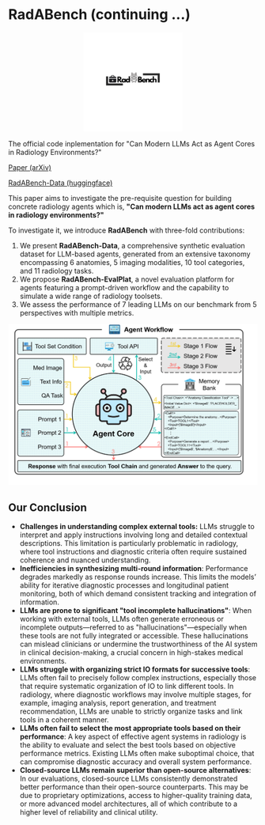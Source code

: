 # RadABench (continuing ...)

<div align="center">
  <img src="./assets/RadA.png" width="200"/> <div align="center"></div>
</div>

The official code inplementation for "Can Modern LLMs Act as Agent Cores in Radiology Environments?"

[Paper (arXiv)](https://arxiv.org/pdf/2412.09529)

[RadABench-Data (huggingface)](https://huggingface.co/datasets/QiaoyuZheng/RadABench-Data)

This paper aims to investigate the pre-requisite question for building concrete radiology agents which is, **"Can modern LLMs act as agent cores in radiology environments?"**

To investigate it, we introduce **RadABench** with three-fold contributions: 
1. We present **RadABench-Data**, a comprehensive synthetic evaluation dataset for LLM-based agents, generated from an extensive taxonomy encompassing 6 anatomies, 5 imaging modalities, 10 tool categories, and 11 radiology tasks. 
2. We propose **RadABench-EvalPlat**, a novel evaluation platform for agents featuring a prompt-driven workflow and the capability to simulate a wide range of radiology toolsets.
3. We assess the performance of 7 leading LLMs on our benchmark from 5 perspectives with multiple metrics. 


<div>	
    <Center>
    <img src="/assets/AgentWorkflow.png"
         alt="CoRe模型图片缺失"
         style="80%"/>
    <br>	
    </Center>
</div>

## Our Conclusion
- **Challenges in understanding complex external tools:** LLMs struggle to interpret and apply instructions involving long and detailed contextual descriptions. This limitation is particularly problematic in radiology, where tool instructions and diagnostic criteria often require sustained coherence and nuanced understanding.
- **Inefficiencies in synthesizing multi-round information**: Performance degrades markedly as response rounds increase. This limits the models’ ability for iterative diagnostic processes and longitudinal patient monitoring, both of which demand consistent tracking and integration of information.
- **LLMs are prone to significant "tool incomplete hallucinations"**: When working with external tools, LLMs often generate erroneous or incomplete outputs—referred to as "hallucinations"—especially when these tools are not fully integrated or accessible. These hallucinations can mislead clinicians or undermine the trustworthiness of the AI system in clinical decision-making, a crucial concern in high-stakes medical environments.
- **LLMs struggle with organizing strict IO formats for successive tools**: LLMs often fail to precisely follow complex instructions, especially those that require systematic organization of IO to link different tools. In radiology, where diagnostic workflows may involve multiple stages, for example, imaging analysis, report generation, and treatment recommendation, LLMs are unable to strictly organize tasks and link tools in a coherent manner. 
- **LLMs often fail to select the most appropriate tools based on their performance**: A key aspect of effective agent systems in radiology is the ability to evaluate and select the best tools based on objective performance metrics. Existing LLMs often make suboptimal choice, that can compromise diagnostic accuracy and overall system performance.
- **Closed-source LLMs remain superior than open-source alternatives**: In our evaluations, closed-source LLMs consistently demonstrated better performance than their open-source counterparts. This may be due to proprietary optimizations, access to higher-quality training data, or more advanced model architectures, all of which contribute to a higher level of reliability and clinical utility.

